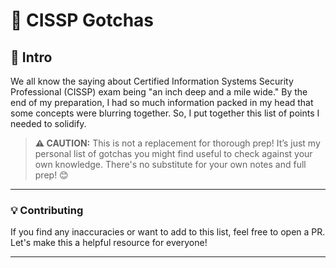 # 📘 CISSP Gotchas

## 🚀 Intro
We all know the saying about Certified Information Systems Security Professional (CISSP) exam being "an inch deep and a mile wide." By the end of my preparation, I had so much information packed in my head that some concepts were blurring together. So, I put together this list of points I needed to solidify.

> **⚠️ CAUTION:** This is not a replacement for thorough prep! It’s just my personal list of gotchas you might find useful to check against your own knowledge. There's no substitute for your own notes and full prep! 😊

---

### 💡 Contributing
If you find any inaccuracies or want to add to this list, feel free to open a PR. Let's make this a helpful resource for everyone!

---
